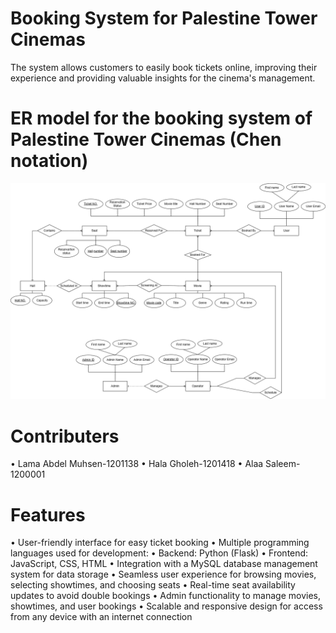 # Booking System for Palestine Tower Cinemas
The system allows customers to easily book tickets online, improving their experience and providing valuable insights for the cinema's management.

#  ER model for the booking system of Palestine Tower Cinemas (Chen notation)
![ER Model](DataBaseERD.png)

# Contributers
• Lama Abdel Muhsen-1201138
• Hala Gholeh-1201418
• Alaa Saleem-1200001

# Features
• User-friendly interface for easy ticket booking
• Multiple programming languages used for development:
  • Backend: Python (Flask)
  • Frontend: JavaScript, CSS, HTML
• Integration with a MySQL database management system for data storage
• Seamless user experience for browsing movies, selecting showtimes, and choosing seats
• Real-time seat availability updates to avoid double bookings
• Admin functionality to manage movies, showtimes, and user bookings
• Scalable and responsive design for access from any device with an internet connection



